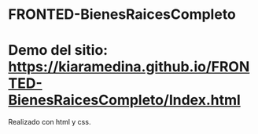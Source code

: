 # FRONTED-BienesRaicesCompleto
# Demo del sitio: https://kiaramedina.github.io/FRONTED-BienesRaicesCompleto/Index.html
Realizado con html y css.
